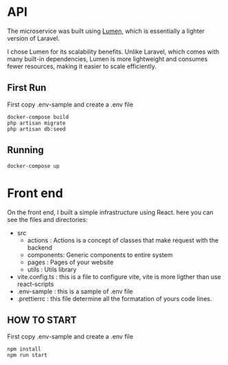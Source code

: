 # API

The microservice was built using [Lumen](https://lumen.laravel.com/docs), which is essentially a lighter version of Laravel.

I chose Lumen for its scalability benefits. Unlike Laravel, which comes with many built-in dependencies, Lumen is more lightweight and consumes fewer resources, making it easier to scale efficiently.

## First Run

First copy .env-sample and create a .env file

```
docker-compose build
php artisan migrate
php artisan db:seed
```

## Running

```
docker-compose up
```

# Front end

On the front end, I built a simple infrastructure using React. here you can see the files and directories:

- src
  - actions : Actions is a concept of classes that make request with the backend
  - components: Generic components to entire system
  - pages : Pages of your website
  - utils : Utils library
- vite.config.ts : this is a file to configure vite, vite is more ligther than use react-scripts
- .env-sample : this is a sample of .env file
- .prettierrc : this file determine all the formatation of yours code lines.

## HOW TO START

First copy .env-sample and create a .env file

```
npm install
npm run start
```
